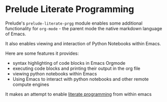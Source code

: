 # Prelude Literate Programming

Prelude's `prelude-literate-prgg` module enables some additional functionality
for `org-mode` - the parent mode the native markdown language of Emacs.

It also enables viewing and interaction of Python Notebooks within Emacs.

Here are some features it provides:

* syntax highlighting of code blocks in Emacs Orgmode
* executing code blocks and printing their output in the org file
* viewing python notebooks within Emacs
* Using Emacs to interact with python notebooks and other remote compute engines

It makes an attempt to enable [literate programming](http://www.literateprogramming.com/knuthweb.pdf)
from within emacs
